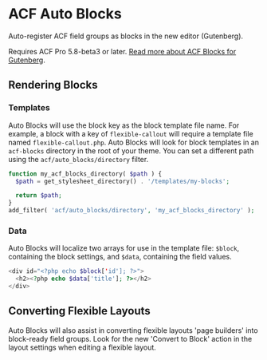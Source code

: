 # ACF Auto Blocks

Auto-register ACF field groups as blocks in the new editor (Gutenberg).

Requires ACF Pro 5.8-beta3 or later. [Read more about ACF Blocks for Gutenberg](https://www.advancedcustomfields.com/blog/acf-5-8-introducing-acf-blocks-for-gutenberg/).

## Rendering Blocks

### Templates

Auto Blocks will use the block key as the block template file name. For example, a block with a key of `flexible-callout` will require a template file named `flexible-callout.php`. Auto Blocks will look for block templates in an `acf-blocks` directory in the root of your theme. You can set a different path using the `acf/auto_blocks/directory` filter.

```php
function my_acf_blocks_directory( $path ) {
  $path = get_stylesheet_directory() . '/templates/my-blocks';

  return $path;
}
add_filter( 'acf/auto_blocks/directory', 'my_acf_blocks_directory' );
```

### Data

Auto Blocks will localize two arrays for use in the template file: `$block`, containing the block settings, and `$data`, containing the field values.

```php
<div id="<?php echo $block['id']; ?>">
  <h2><?php echo $data['title']; ?></h2>
</div>
```

## Converting Flexible Layouts

Auto Blocks will also assist in converting flexible layouts 'page builders' into block-ready field groups. Look for the new 'Convert to Block' action in the layout settings when editing a flexible layout.
